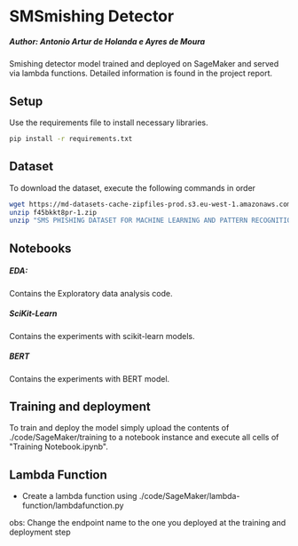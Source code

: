 # SMSmishing Detector
##### Author: Antonio Artur de Holanda e Ayres de Moura
Smishing detector model trained and deployed on SageMaker and served via lambda functions. Detailed information is found in the project report.

## Setup
Use the requirements file to install necessary libraries.
```bash
pip install -r requirements.txt
```

## Dataset
To download the dataset, execute the following commands in order

```bash
wget https://md-datasets-cache-zipfiles-prod.s3.eu-west-1.amazonaws.com/f45bkkt8pr-1.zip
unzip f45bkkt8pr-1.zip
unzip "SMS PHISHING DATASET FOR MACHINE LEARNING AND PATTERN RECOGNITION/Dataset_5971.zip"
```

## Notebooks

##### EDA:
Contains the Exploratory data analysis code.
##### SciKit-Learn
Contains the experiments with scikit-learn models.
##### BERT
Contains the experiments with BERT model.

## Training and deployment

To train and deploy the model simply upload the contents of ./code/SageMaker/training to a notebook instance and execute all cells of "Training Notebook.ipynb".

## Lambda Function

- Create a lambda function using ./code/SageMaker/lambda-function/lambdafunction.py

obs: Change the endpoint name to the one you deployed at the training and deployment step
